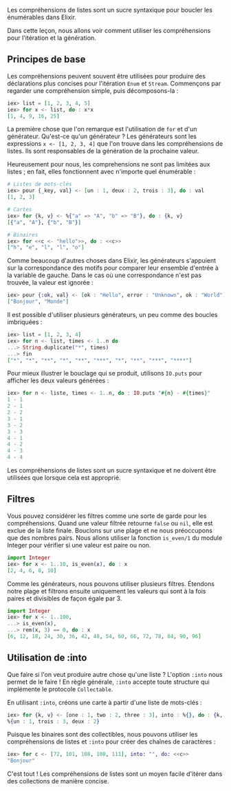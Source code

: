 Les compréhensions de listes sont un sucre syntaxique pour boucler les énumérables dans Elixir.

Dans cette leçon, nous allons voir comment utiliser les compréhensions pour l'itération et la génération.

## Principes de base

Les compréhensions peuvent souvent être utilisées pour produire des déclarations plus concises pour l'itération `Enum` et `Stream`.
Commençons par regarder une compréhension simple, puis décomposons-la :

```elixir
iex> list = [1, 2, 3, 4, 5]
iex> for x <- list, do : x*x
[1, 4, 9, 16, 25]
```

La première chose que l'on remarque est l'utilisation de `for` et d'un générateur.
Qu'est-ce qu'un générateur ?
Les générateurs sont les expressions `x <- [1, 2, 3, 4]` que l'on trouve dans les compréhensions de listes.
Ils sont responsables de la génération de la prochaine valeur.

Heureusement pour nous, les comprehensions ne sont pas limitées aux listes ; en fait, elles fonctionnent avec n'importe quel énumérable :

```elixir
# Listes de mots-clés
iex> pour {_key, val} <- [un : 1, deux : 2, trois : 3], do : val
[1, 2, 3]

# Cartes
iex> for {k, v} <- %{"a" => "A", "b" => "B"}, do : {k, v}
[{"a", "A"}, {"b", "B"}]

# Binaires
iex> for <<c <- "hello">>, do : <<c>>
["h", "e", "l", "l", "o"]
```

Comme beaucoup d'autres choses dans Elixir, les générateurs s'appuient sur la correspondance des motifs pour comparer leur ensemble d'entrée à la variable de gauche.
Dans le cas où une correspondance n'est pas trouvée, la valeur est ignorée :

```elixir
iex> pour {:ok, val} <- [ok : "Hello", error : "Unknown", ok : "World"], do : val
["Bonjour", "Monde"]
```

Il est possible d'utiliser plusieurs générateurs, un peu comme des boucles imbriquées :

```elixir
iex> list = [1, 2, 3, 4]
iex> for n <- list, times <- 1..n do
...> String.duplicate("*", times)
...> fin
["*", "*", "**", "*", "**", "***", "*", "**", "***", "****"]
```

Pour mieux illustrer le bouclage qui se produit, utilisons `IO.puts` pour afficher les deux valeurs générées :

```elixir
iex> for n <- liste, times <- 1..n, do : IO.puts "#{n} - #{times}"
1 - 1
2 - 1
2 - 2
3 - 1
3 - 2
3 - 3
4 - 1
4 - 2
4 - 3
4 - 4
```

Les compréhensions de listes sont un sucre syntaxique et ne doivent être utilisées que lorsque cela est approprié.

## Filtres

Vous pouvez considérer les filtres comme une sorte de garde pour les compréhensions.
Quand une valeur filtrée retourne `false` ou `nil`, elle est exclue de la liste finale.
Bouclons sur une plage et ne nous préoccupons que des nombres pairs.
Nous allons utiliser la fonction `is_even/1` du module Integer pour vérifier si une valeur est paire ou non.

```elixir
import Integer
iex> for x <- 1..10, is_even(x), do : x
[2, 4, 6, 8, 10]
```

Comme les générateurs, nous pouvons utiliser plusieurs filtres.
Étendons notre plage et filtrons ensuite uniquement les valeurs qui sont à la fois paires et divisibles de façon égale par 3.

```elixir
import Integer
iex> for x <- 1..100,
...> is_even(x),
...> rem(x, 3) == 0, do : x
[6, 12, 18, 24, 30, 36, 42, 48, 54, 60, 66, 72, 78, 84, 90, 96]
```

## Utilisation de :into

Que faire si l'on veut produire autre chose qu'une liste ?
L'option `:into` nous permet de le faire !
En règle générale, `:into` accepte toute structure qui implémente le protocole `Collectable`.

En utilisant `:into`, créons une carte à partir d'une liste de mots-clés :

```elixir
iex> for {k, v} <- [one : 1, two : 2, three : 3], into : %{}, do : {k, v}
%{un : 1, trois : 3, deux : 2}
```

Puisque les binaires sont des collectibles, nous pouvons utiliser les compréhensions de listes et `:into` pour créer des chaînes de caractères :

```elixir
iex> for c <- [72, 101, 108, 108, 111], into: "", do: <<c>>
"Bonjour"
```

C'est tout !
Les compréhensions de listes sont un moyen facile d'itérer dans des collections de manière concise.
